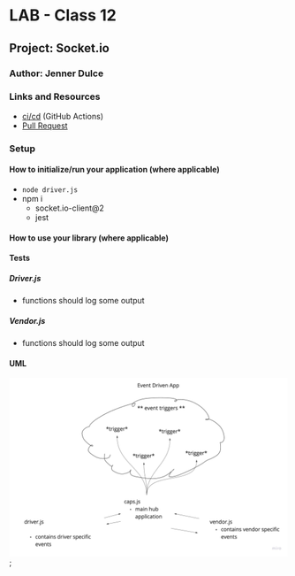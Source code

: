 # LAB - Class 12

## Project: Socket.io

### Author: Jenner Dulce

### Links and Resources

- [ci/cd](https://github.com/jennerdulce/Driver/actions) (GitHub Actions)
- [Pull Request](https://github.com/jennerdulce/Driver/pull/1)

### Setup

#### How to initialize/run your application (where applicable)

- `node driver.js`
- npm i
  - socket.io-client@2
  - jest

#### How to use your library (where applicable)

#### Tests

##### Driver.js

- functions should log some output

##### Vendor.js

- functions should log some output

#### UML

![UML Example](./UML.jpg);
